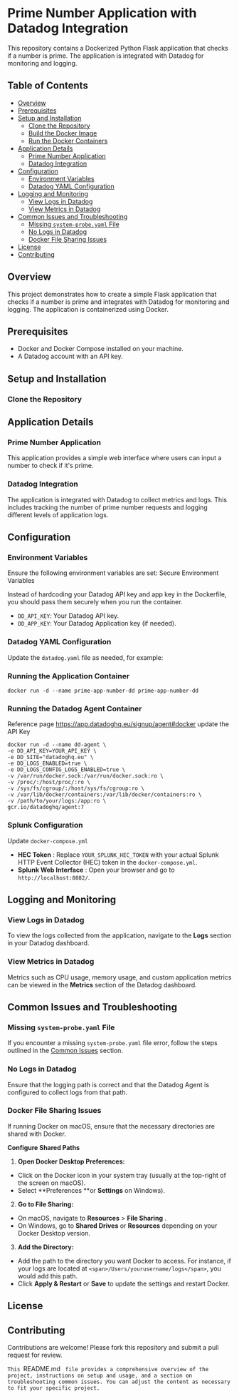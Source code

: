 # Prime Number Application with Datadog Integration

This repository contains a Dockerized Python Flask application that checks if a number is prime. The application is integrated with Datadog for monitoring and logging.

## Table of Contents

- [Overview](#overview)
- [Prerequisites](#prerequisites)
- [Setup and Installation](#setup-and-installation)
  - [Clone the Repository](#clone-the-repository)
  - [Build the Docker Image](#build-the-docker-image)
  - [Run the Docker Containers](#run-the-docker-containers)
- [Application Details](#application-details)
  - [Prime Number Application](#prime-number-application)
  - [Datadog Integration](#datadog-integration)
- [Configuration](#configuration)
  - [Environment Variables](#environment-variables)
  - [Datadog YAML Configuration](#datadog-yaml-configuration)
- [Logging and Monitoring](#logging-and-monitoring)
  - [View Logs in Datadog](#view-logs-in-datadog)
  - [View Metrics in Datadog](#view-metrics-in-datadog)
- [Common Issues and Troubleshooting](#common-issues-and-troubleshooting)
  - [Missing `system-probe.yaml` File](#missing-system-probe-yaml-file)
  - [No Logs in Datadog](#no-logs-in-datadog)
  - [Docker File Sharing Issues](#docker-file-sharing-issues)
- [License](#license)
- [Contributing](#contributing)

## Overview

This project demonstrates how to create a simple Flask application that checks if a number is prime and integrates with Datadog for monitoring and logging. The application is containerized using Docker.

## Prerequisites

- Docker and Docker Compose installed on your machine.
- A Datadog account with an API key.

## Setup and Installation

### Clone the Repository

## Application Details

### Prime Number Application

This application provides a simple web interface where users can input a number to check if it's prime.

### Datadog Integration

The application is integrated with Datadog to collect metrics and logs. This includes tracking the number of prime number requests and logging different levels of application logs.

## Configuration

### Environment Variables

Ensure the following environment variables are set:  Secure Environment Variables

Instead of hardcoding your Datadog API key and app key in the Dockerfile, you should pass them securely when you run the container.

* `DD_API_KEY`: Your Datadog API key.
* `DD_APP_KEY`: Your Datadog Application key (if needed).

### Datadog YAML Configuration

Update the `datadog.yaml` file as needed, for example:

### Running the Application Container

`docker run -d --name prime-app-number-dd prime-app-number-dd`

### Running the Datadog Agent Container

Reference page https://app.datadoghq.eu/signup/agent#docker update the API Key

```docker
docker run -d --name dd-agent \
-e DD_API_KEY=YOUR_API_KEY \
-e DD_SITE="datadoghq.eu" \
-e DD_LOGS_ENABLED=true \
-e DD_LOGS_CONFIG_LOGS_ENABLED=true \
-v /var/run/docker.sock:/var/run/docker.sock:ro \
-v /proc/:/host/proc/:ro \
-v /sys/fs/cgroup/:/host/sys/fs/cgroup:ro \
-v /var/lib/docker/containers:/var/lib/docker/containers:ro \
-v /path/to/your/logs:/app:ro \
gcr.io/datadoghq/agent:7

```

### Splunk Configuration

Update `docker-compose.yml`

* **HEC Token** : Replace `YOUR_SPLUNK_HEC_TOKEN` with your actual Splunk HTTP Event Collector (HEC) token in the `docker-compose.yml`.
* **Splunk Web Interface** : Open your browser and go to `http://localhost:8082/`.

## Logging and Monitoring

### View Logs in Datadog

To view the logs collected from the application, navigate to the **Logs** section in your Datadog dashboard.

### View Metrics in Datadog

Metrics such as CPU usage, memory usage, and custom application metrics can be viewed in the **Metrics** section of the Datadog dashboard.

## Common Issues and Troubleshooting

### Missing `system-probe.yaml` File

If you encounter a missing `system-probe.yaml` file error, follow the steps outlined in the [Common Issues](#common-issues-and-troubleshooting) section.

### No Logs in Datadog

Ensure that the logging path is correct and that the Datadog Agent is configured to collect logs from that path.

### Docker File Sharing Issues

If running Docker on macOS, ensure that the necessary directories are shared with Docker.

 **Configure Shared Paths**

1. **Open Docker Desktop Preferences:**

* Click on the Docker icon in your system tray (usually at the top-right of the screen on
  macOS).
* Select **Preferences **or **Settings** on Windows).

2. **Go to File Sharing:**

* On macOS, navigate to **Resources** >  **File Sharing** .
* On Windows, go to **Shared Drives** or **Resources** depending on your Docker Desktop version.

3. **Add the Directory:**

* Add the path to the directory you want Docker to access. For instance, if your logs are located at `<span>/Users/yourusername/logs</span>`, you would add this path.
* Click **Apply & Restart** or **Save** to update the settings and restart Docker.

## License


## Contributing

Contributions are welcome! Please fork this repository and submit a pull request for review.

`This `README.md ` file provides a comprehensive overview of the project, instructions on setup and usage, and a section on troubleshooting common issues. You can adjust the content as necessary to fit your specific project.`
